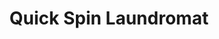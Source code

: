 ---
title: "Quick Spin Laundromat"
url: /elk-grove-village/quick-spin-laundromat/
shop: Wäscherei
---